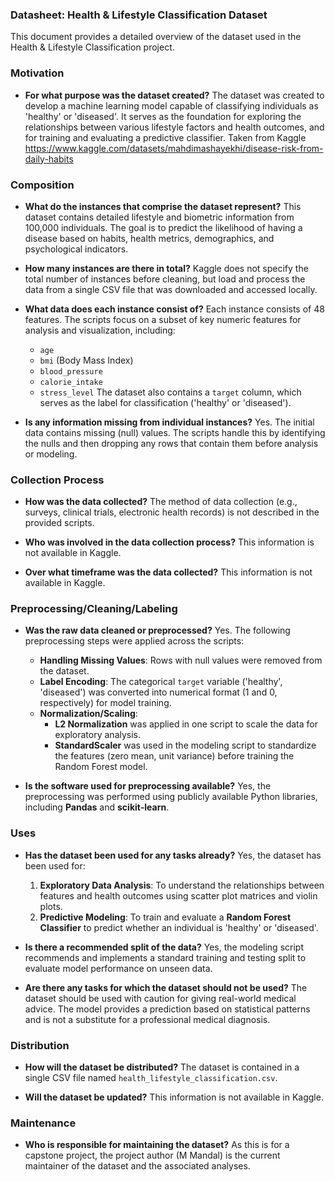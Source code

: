 ### **Datasheet: Health & Lifestyle Classification Dataset**

This document provides a detailed overview of the dataset used in the Health & Lifestyle Classification project.

### **Motivation**

* **For what purpose was the dataset created?**
    The dataset was created to develop a machine learning model capable of classifying individuals as 'healthy' or 'diseased'. It serves as the foundation for exploring the relationships between various lifestyle factors and health outcomes, and for training and evaluating a predictive classifier. Taken from Kaggle https://www.kaggle.com/datasets/mahdimashayekhi/disease-risk-from-daily-habits

### **Composition**

* **What do the instances that comprise the dataset represent?**
    This dataset contains detailed lifestyle and biometric information from 100,000 individuals. The goal is to predict the likelihood of having a disease based on habits, health metrics, demographics, and psychological indicators.

* **How many instances are there in total?**
    Kaggle does not specify the total number of instances before cleaning, but load and process the data from a single CSV file that was downloaded and accessed locally.

* **What data does each instance consist of?**
    Each instance consists of 48 features. The scripts focus on a subset of key numeric features for analysis and visualization, including:
    * `age`
    * `bmi` (Body Mass Index)
    * `blood_pressure`
    * `calorie_intake`
    * `stress_level`
    The dataset also contains a `target` column, which serves as the label for classification ('healthy' or 'diseased').

* **Is any information missing from individual instances?**
    Yes. The initial data contains missing (null) values. The scripts handle this by identifying the nulls and then dropping any rows that contain them before analysis or modeling.

### **Collection Process**

* **How was the data collected?**
    The method of data collection (e.g., surveys, clinical trials, electronic health records) is not described in the provided scripts.

* **Who was involved in the data collection process?**
    This information is not available in Kaggle.

* **Over what timeframe was the data collected?**
    This information is not available in Kaggle.


### **Preprocessing/Cleaning/Labeling**

* **Was the raw data cleaned or preprocessed?**
    Yes. The following preprocessing steps were applied across the scripts:
    * **Handling Missing Values**: Rows with null values were removed from the dataset.
    * **Label Encoding**: The categorical `target` variable ('healthy', 'diseased') was converted into numerical format (1 and 0, respectively) for model training.
    * **Normalization/Scaling**:
        * **L2 Normalization** was applied in one script to scale the data for exploratory analysis.
        * **StandardScaler** was used in the modeling script to standardize the features (zero mean, unit variance) before training the Random Forest model.

* **Is the software used for preprocessing available?**
    Yes, the preprocessing was performed using publicly available Python libraries, including **Pandas** and **scikit-learn**.

### **Uses**

* **Has the dataset been used for any tasks already?**
    Yes, the dataset has been used for:
    1.  **Exploratory Data Analysis**: To understand the relationships between features and health outcomes using scatter plot matrices and violin plots.
    2.  **Predictive Modeling**: To train and evaluate a **Random Forest Classifier** to predict whether an individual is 'healthy' or 'diseased'.

* **Is there a recommended split of the data?**
    Yes, the modeling script recommends and implements a standard training and testing split to evaluate model performance on unseen data.

* **Are there any tasks for which the dataset should not be used?**
    The dataset should be used with caution for giving real-world medical advice. The model provides a prediction based on statistical patterns and is not a substitute for a professional medical diagnosis.

### **Distribution**

* **How will the dataset be distributed?**
    The dataset is contained in a single CSV file named `health_lifestyle_classification.csv`.

* **Will the dataset be updated?**
    This information is not available in Kaggle.

### **Maintenance**

* **Who is responsible for maintaining the dataset?**
    As this is for a capstone project, the project author (M Mandal) is the current maintainer of the dataset and the associated analyses.
